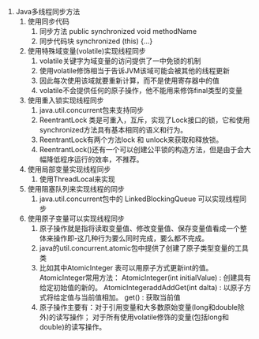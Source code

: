 1. Java多线程同步方法
    1. 使用同步代码
        1. 同步方法 public synchronized void methodName
        2. 同步代码块 synchronized (this) {...}
    2. 使用特殊域变量(volatile)实现线程同步
        1. volatile关键字为域变量的访问提供了一中免锁的机制
        2. 使用volatile修饰相当于告诉JVM该域可能会被其他的线程更新
        3. 因此每次使用该域就要重新计算，而不是使用寄存器中的值
        4. volatile不会提供任何的原子操作，他不能用来修饰final类型的变量
    3. 使用重入锁实现线程同步
        1. java.util.concurrent包来支持同步
        2. ReentrantLock 类是可重入，互斥，实现了Lock接口的锁，它和使用synchronized方法具有基本相同的语义和行为。
        3. ReentrantLock有两个方法lock 和 unlock来获取和释放锁。
        4. ReentrantLock()还有一个可以创建公平锁的构造方法，但是由于会大幅降低程序运行的效率，不推荐。
    4. 使用局部变量实现线程同步
        1. 使用ThreadLocal来实现
    5. 使用阻塞队列来实现线程的同步
        1. java.util.concurrent包中的 LinkedBlockingQueue<E> 可以实现线程同步
    6. 使用原子变量可以实现线程同步
        1. 原子操作就是指将读取变量值、修改变量值、保存变量值看成一个整体来操作即-这几种行为要么同时完成，要么都不完成。
        2. java的util.concurrent.atomic包中提供了创建了原子类型变量的工具类
        3. 比如其中AtomicInteger 表可以用原子方式更新int的值。 AtomicInteger常用方法：
           AtomicInteger(int initialValue) : 创建具有给定初始值的新的。 
           AtomicIntegeraddAddGet(int dalta) : 以原子方式将给定值与当前值相加。
           get() : 获取当前值
        4. 原子操作主要有：对于引用变量和大多数原始变量(long和double除外)的读写操作；
           对于所有使用volatile修饰的变量(包括long和double)的读写操作。